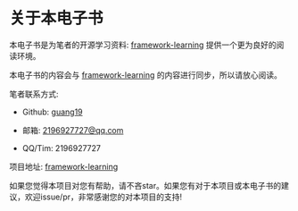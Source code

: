 # 关于本电子书

本电子书是为笔者的开源学习资料: [framework-learning](https://github.com/guang19/framework-learning)
提供一个更为良好的阅读环境。

本电子书的内容会与 [framework-learning](https://github.com/guang19/framework-learning) 的内容进行同步，所以请放心阅读。

笔者联系方式:

- Github: [guang19](https://github.com/guang19)

- 邮箱: 2196927727@qq.com

- QQ/Tim: 2196927727

项目地址: [framework-learning](https://github.com/guang19/framework-learning)

如果您觉得本项目对您有帮助，请不吝star。如果您有对于本项目或本电子书的建议，欢迎issue/pr，非常感谢您的对本项目的支持!
